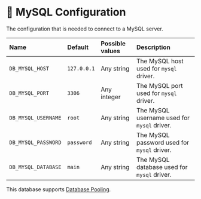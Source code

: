 # 🐬 MySQL Configuration

The configuration that is needed to connect to a MySQL server.

| Name | Default | Possible values | Description |
| :--- | :--- | :--- | :--- |
| `DB_MYSQL_HOST` | `127.0.0.1` | Any string | The MySQL host used for `mysql` driver. |
| `DB_MYSQL_PORT` | `3306` | Any integer | The MySQL port used for `mysql` driver. |
| `DB_MYSQL_USERNAME` | `root` | Any string | The MySQL username used for `mysql` driver. |
| `DB_MYSQL_PASSWORD` | `password` | Any string | The MySQL password used for `mysql` driver. |
| `DB_MYSQL_DATABASE` | `main` | Any string | The MySQL database used for `mysql` driver. |

This database supports [Database Pooling](database-pooling.md).

